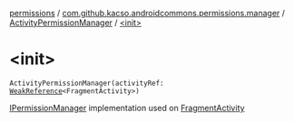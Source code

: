 [permissions](../../index.md) / [com.github.kacso.androidcommons.permissions.manager](../index.md) / [ActivityPermissionManager](index.md) / [&lt;init&gt;](./-init-.md)

# &lt;init&gt;

`ActivityPermissionManager(activityRef: `[`WeakReference`](http://docs.oracle.com/javase/8/docs/api/java/lang/ref/WeakReference.html)`<FragmentActivity>)`

[IPermissionManager](../-i-permission-manager/index.md) implementation used on [FragmentActivity](#)

